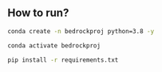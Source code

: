 ## How to run?

```bash
conda create -n bedrockproj python=3.8 -y
```

```bash
conda activate bedrockproj
```

```bash
pip install -r requirements.txt
```
